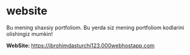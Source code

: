 # website
 
Bu mening shaxsiy portfoliom. Bu yerda siz mening portfoliom kodlarini olishingiz mumkin!

<b>WebSite: </b> https://ibrohimdasturchi123.000webhostapp.com

